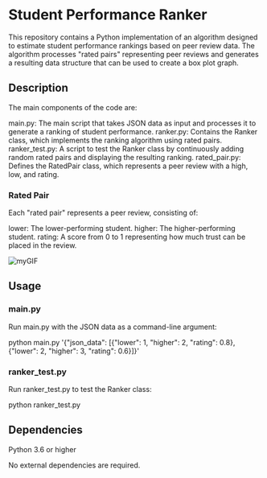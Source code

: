 # Student Performance Ranker

This repository contains a Python implementation of an algorithm designed to estimate student performance rankings based on peer review data. The algorithm processes "rated pairs" representing peer reviews and generates a resulting data structure that can be used to create a box plot graph.

## Description
The main components of the code are:

main.py: The main script that takes JSON data as input and processes it to generate a ranking of student performance.
ranker.py: Contains the Ranker class, which implements the ranking algorithm using rated pairs.
ranker_test.py: A script to test the Ranker class by continuously adding random rated pairs and displaying the resulting ranking.
rated_pair.py: Defines the RatedPair class, which represents a peer review with a high, low, and rating.

### Rated Pair
Each "rated pair" represents a peer review, consisting of:

lower: The lower-performing student.
higher: The higher-performing student.
rating: A score from 0 to 1 representing how much trust can be placed in the review.

![myGIF](https://user-images.githubusercontent.com/75681738/230832541-e14e797b-4a16-44e4-9485-58c28c980078.gif)

## Usage

### main.py

Run main.py with the JSON data as a command-line argument:

python main.py '{"json_data": [{"lower": 1, "higher": 2, "rating": 0.8}, {"lower": 2, "higher": 3, "rating": 0.6}]}'

### ranker_test.py

Run ranker_test.py to test the Ranker class:

python ranker_test.py

## Dependencies

Python 3.6 or higher

No external dependencies are required.

